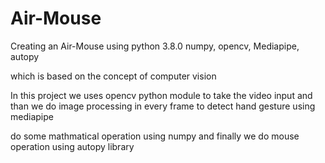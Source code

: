 # Air-Mouse
Creating an Air-Mouse using python 3.8.0 numpy, opencv, Mediapipe, autopy

which is based on the concept of computer vision

In this project we uses opencv python module to take the video input and than we do image processing in every frame to detect hand gesture using mediapipe

do some mathmatical operation using numpy and finally we do mouse operation using autopy library 



